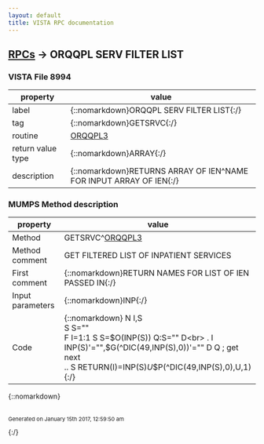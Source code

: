 ```yaml
---
layout: default
title: VISTA RPC documentation
---
```




## [RPCs](TableOfContent.md) &#8594; ORQQPL SERV FILTER LIST 



### VISTA File 8994 


 property | value 
--- | --- 
 label | {::nomarkdown}ORQQPL SERV FILTER LIST{:/}
 tag | {::nomarkdown}GETSRVC{:/}
 routine | [ORQQPL3](http://code.osehra.org/dox/Routine_ORQQPL3_source.html)
 return value type | {::nomarkdown}ARRAY{:/}
 description | {::nomarkdown}RETURNS ARRAY OF IEN^NAME FOR INPUT ARRAY OF IEN{:/}


### MUMPS Method description

 property | value 
 --- | --- 
 Method | GETSRVC^[ORQQPL3](http://code.osehra.org/dox/Routine_ORQQPL3_source.html)
 Method comment | GET FILTERED LIST OF INPATIENT SERVICES
 First comment | {::nomarkdown}RETURN NAMES FOR LIST OF IEN PASSED IN{:/}
 Input parameters | {::nomarkdown}INP{:/}
 Code | {::nomarkdown}  N I,S<br> S S=""<br> F I=1:1 S S=$O(INP(S)) Q:S=""  D<br> . I INP(S)'="",$G(^DIC(49,INP(S),0))'="" D  Q  ; get next<br> .. S RETURN(I)=INP(S)_U_$P(^DIC(49,INP(S),0),U,1)<br>{:/}

{::nomarkdown} <br/><br/><p style="font-size: 11px">Generated on January 15th 2017, 12:59:50 am</p>{:/}
